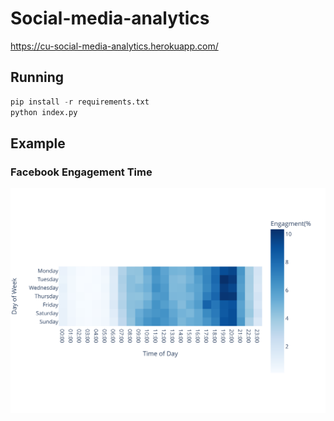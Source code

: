 # Social-media-analytics
https://cu-social-media-analytics.herokuapp.com/

## Running
```python
pip install -r requirements.txt 
python index.py 
```

## Example

### Facebook Engagement Time 
<img src="./assets/facebook_heatmap.svg">
